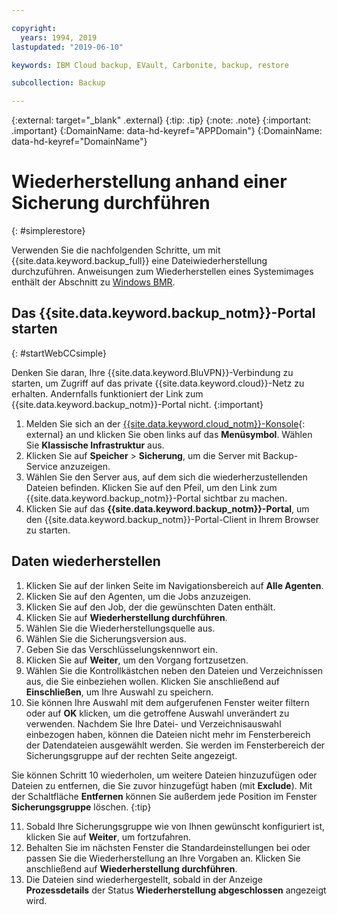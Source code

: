 ```yaml
---

copyright:
  years: 1994, 2019
lastupdated: "2019-06-10"

keywords: IBM Cloud backup, EVault, Carbonite, backup, restore

subcollection: Backup

---
```

{:external: target="_blank" .external}
{:tip: .tip}
{:note: .note}
{:important: .important}
{:DomainName: data-hd-keyref="APPDomain"}
{:DomainName: data-hd-keyref="DomainName"}

# Wiederherstellung anhand einer Sicherung durchführen
{: #simplerestore}

Verwenden Sie die nachfolgenden Schritte, um mit {{site.data.keyword.backup_full}} eine Dateiwiederherstellung durchzuführen. Anweisungen zum Wiederherstellen eines Systemimages enthält der Abschnitt zu [Windows BMR](https://cloud.ibm.com/docs/infrastructure/Backup?topic=Backup-restoreBMR#restoreBMR).

## Das {{site.data.keyword.backup_notm}}-Portal starten
{: #startWebCCsimple}

Denken Sie daran, Ihre {{site.data.keyword.BluVPN}}-Verbindung zu starten, um Zugriff auf das private {{site.data.keyword.cloud}}-Netz zu erhalten. Andernfalls funktioniert der Link zum {{site.data.keyword.backup_notm}}-Portal nicht.
{:important}

1. Melden Sie sich an der [{{site.data.keyword.cloud_notm}}-Konsole](https://{DomainName}){: external} an und klicken Sie oben links auf das **Menüsymbol**. Wählen Sie **Klassische Infrastruktur** aus.
2. Klicken Sie auf **Speicher** > **Sicherung**, um die Server mit Backup-Service anzuzeigen.
3. Wählen Sie den Server aus, auf dem sich die wiederherzustellenden Dateien befinden. Klicken Sie auf den Pfeil, um den Link zum {{site.data.keyword.backup_notm}}-Portal sichtbar zu machen.
4. Klicken Sie auf das **{{site.data.keyword.backup_notm}}-Portal**, um den {{site.data.keyword.backup_notm}}-Portal-Client in Ihrem Browser zu starten.

## Daten wiederherstellen

1. Klicken Sie auf der linken Seite im Navigationsbereich auf **Alle Agenten**.
2. Klicken Sie auf den Agenten, um die Jobs anzuzeigen.
3. Klicken Sie auf den Job, der die gewünschten Daten enthält.
4. Klicken Sie auf **Wiederherstellung durchführen**.
5. Wählen Sie die Wiederherstellungsquelle aus.
6. Wählen Sie die Sicherungsversion aus.
7. Geben Sie das Verschlüsselungskennwort ein.
8. Klicken Sie auf **Weiter**, um den Vorgang fortzusetzen.
9. Wählen Sie die Kontrollkästchen neben den Dateien und Verzeichnissen aus, die Sie einbeziehen wollen. Klicken Sie anschließend auf **Einschließen**, um Ihre Auswahl zu speichern.
10. Sie können Ihre Auswahl mit dem aufgerufenen Fenster weiter filtern oder auf **OK** klicken, um die getroffene Auswahl unverändert zu verwenden.
Nachdem Sie Ihre Datei- und Verzeichnisauswahl einbezogen haben, können die Dateien nicht mehr im Fensterbereich der Datendateien ausgewählt werden. Sie werden im Fensterbereich der Sicherungsgruppe auf der rechten Seite angezeigt.

   Sie können Schritt 10 wiederholen, um weitere Dateien hinzuzufügen oder Dateien zu entfernen, die Sie zuvor hinzugefügt haben (mit **Exclude**). Mit der Schaltfläche **Entfernen** können Sie außerdem jede Position im Fenster **Sicherungsgruppe** löschen.
   {:tip}

11. Sobald Ihre Sicherungsgruppe wie von Ihnen gewünscht konfiguriert ist, klicken Sie auf **Weiter**, um fortzufahren.
12. Behalten Sie im nächsten Fenster die Standardeinstellungen bei oder passen Sie die Wiederherstellung an Ihre Vorgaben an. Klicken Sie anschließend auf **Wiederherstellung durchführen**.
13. Die Dateien sind wiederhergestellt, sobald in der Anzeige **Prozessdetails** der Status **Wiederherstellung abgeschlossen** angezeigt wird.
